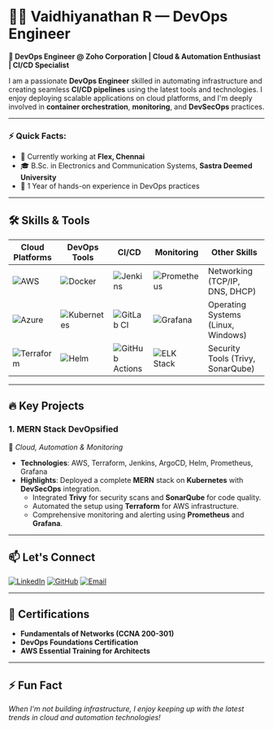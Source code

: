 # 👨‍💻 Vaidhiyanathan R — DevOps Engineer 

**🚀 DevOps Engineer @ Zoho Corporation | Cloud & Automation Enthusiast | CI/CD Specialist**

I am a passionate **DevOps Engineer** skilled in automating infrastructure and creating seamless **CI/CD pipelines** using the latest tools and technologies. I enjoy deploying scalable applications on cloud platforms, and I'm deeply involved in **container orchestration**, **monitoring**, and **DevSecOps** practices.

---

### ⚡ Quick Facts:
- 🏢 Currently working at **Flex, Chennai**
- 🎓 B.Sc. in Electronics and Communication Systems, **Sastra Deemed University**
- 🌟 1 Year of hands-on experience in DevOps practices

---

## 🛠️ Skills & Tools

| **Cloud Platforms** | **DevOps Tools** | **CI/CD** | **Monitoring** | **Other Skills** |
|--------------------|------------------|-----------|----------------|------------------|
| ![AWS](https://img.shields.io/badge/AWS-232F3E?style=for-the-badge&logo=amazon-aws&logoColor=white) | ![Docker](https://img.shields.io/badge/Docker-2496ED?style=for-the-badge&logo=docker&logoColor=white) | ![Jenkins](https://img.shields.io/badge/Jenkins-D24939?style=for-the-badge&logo=jenkins&logoColor=white) | ![Prometheus](https://img.shields.io/badge/Prometheus-E6522C?style=for-the-badge&logo=prometheus&logoColor=white) | Networking (TCP/IP, DNS, DHCP) |
| ![Azure](https://img.shields.io/badge/Azure-0078D4?style=for-the-badge&logo=microsoft-azure&logoColor=white) | ![Kubernetes](https://img.shields.io/badge/Kubernetes-326CE5?style=for-the-badge&logo=kubernetes&logoColor=white) | ![GitLab CI](https://img.shields.io/badge/GitLab_CI-330F63?style=for-the-badge&logo=gitlab&logoColor=white) | ![Grafana](https://img.shields.io/badge/Grafana-F46800?style=for-the-badge&logo=grafana&logoColor=white) | Operating Systems (Linux, Windows) |
| ![Terraform](https://img.shields.io/badge/Terraform-7B42BC?style=for-the-badge&logo=terraform&logoColor=white) | ![Helm](https://img.shields.io/badge/Helm-0F1689?style=for-the-badge&logo=helm&logoColor=white) | ![GitHub Actions](https://img.shields.io/badge/GitHub_Actions-2088FF?style=for-the-badge&logo=github-actions&logoColor=white) | ![ELK Stack](https://img.shields.io/badge/ELK-005571?style=for-the-badge&logo=elastic&logoColor=white) | Security Tools (Trivy, SonarQube) |

---

## 🔥 Key Projects

### 1. **MERN Stack DevOpsified**
🚀 *Cloud, Automation & Monitoring*  
- **Technologies**: AWS, Terraform, Jenkins, ArgoCD, Helm, Prometheus, Grafana
- **Highlights**: Deployed a complete **MERN** stack on **Kubernetes** with **DevSecOps** integration.
  - Integrated **Trivy** for security scans and **SonarQube** for code quality.
  - Automated the setup using **Terraform** for AWS infrastructure.
  - Comprehensive monitoring and alerting using **Prometheus** and **Grafana**.

---

## 📫 Let's Connect

[![LinkedIn](https://img.shields.io/badge/LinkedIn-0A66C2?style=for-the-badge&logo=linkedin&logoColor=white)](https://www.linkedin.com/in/vaidhiyanathan-r)
[![GitHub](https://img.shields.io/badge/GitHub-181717?style=for-the-badge&logo=github&logoColor=white)](https://github.com/Vaidhiyanathan/devops)
[![Email](https://img.shields.io/badge/Email-EA4335?style=for-the-badge&logo=gmail&logoColor=white)](mailto:vaidhi.r03@gmail.com)

---

## 🎯 Certifications
- **Fundamentals of Networks (CCNA 200-301)**
- **DevOps Foundations Certification**
- **AWS Essential Training for Architects**

---

## ⚡ Fun Fact
*When I'm not building infrastructure, I enjoy keeping up with the latest trends in cloud and automation technologies!*
